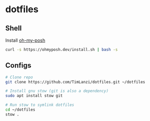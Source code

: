 # dotfiles

## Shell
Install [ oh-my-posh ](https://ohmyposh.dev/docs/installation/linux)

```bash
curl -s https://ohmyposh.dev/install.sh | bash -s
```

## Configs
```bash
# Clone repo
git clone https://github.com/TimLanzi/dotfiles.git ~/dotfiles

# Install gnu stow (git is also a dependency)
sudo apt install stow git

# Run stow to symlink dotfiles
cd ~/dotfiles
stow .
```
